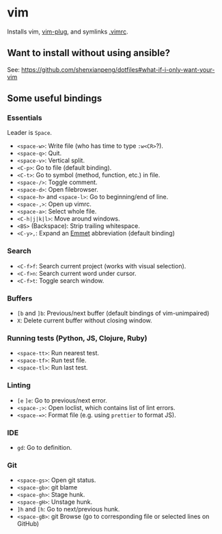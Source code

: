 vim
===

Installs vim, [vim-plug](https://github.com/junegunn/vim-plug), and symlinks [.vimrc](https://github.com/shenxianpeng/dotfiles/blob/master/roles/vim/files/vimrc).

## Want to install without using ansible?

See: https://github.com/shenxianpeng/dotfiles#what-if-i-only-want-your-vim

## Some useful bindings

### Essentials

Leader is `Space`.

- `<space-w>`: Write file (who has time to type `:w<CR>`?).
- `<space-q>`: Quit.
- `<space-v>`: Vertical split.
- `<C-p>`: Go to file (default binding).
- `<C-t>`: Go to symbol (method, function, etc.) in file.
- `<space-/>`: Toggle comment.
- `<space-d>`: Open filebrowser.
- `<space-h>` and `<space-l>`: Go to beginning/end of line.
- `<space-,>`: Open up vimrc.
- `<space-a>`: Select whole file.
- `<C-h|j|k|l>`: Move around windows.
- `<BS>` (Backspace): Strip trailing whitespace.
- `<C-y>,`: Expand an [Emmet](http://emmet.io/) abbreviation (default binding)

### Search

- `<C-f>f`: Search current project (works with visual selection).
- `<C-f>n`: Search current word under cursor.
- `<C-f>t`: Toggle search window.

### Buffers

- `[b` and `]b`: Previous/next buffer (default bindings of vim-unimpaired)
- `X`: Delete current buffer without closing window.

### Running tests (Python, JS, Clojure, Ruby)

- `<space-tt>`: Run nearest test.
- `<space-tf>`: Run test file.
- `<space-tl>`: Run last test.

### Linting

- `[e` `]e`: Go to previous/next error.
- `<space-;>`: Open loclist, which contains list of lint errors.
- `<space-=>`: Format file (e.g. using `prettier` to format JS).

### IDE

- `gd`: Go to definition.

### Git

- `<space-gs>`: Open git status.
- `<space-gb>`: git blame
- `<space-gh>`: Stage hunk.
- `<space-gH>`: Unstage hunk.
- `]h` and `[h`: Go to next/previous hunk.
- `<space-gB>`: git Browse (go to corresponding file or selected lines on GitHub)
